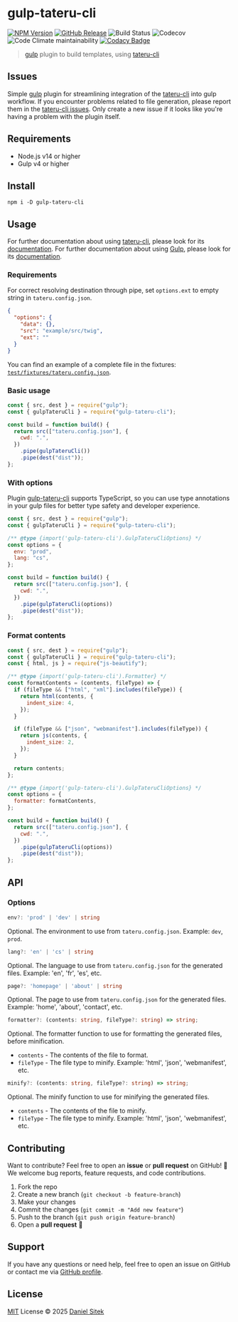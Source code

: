 # gulp-tateru-cli

[![NPM Version](https://img.shields.io/npm/v/gulp-tateru-cli)](https://www.npmjs.com/package/gulp-tateru-cli)
[![GitHub Release](https://img.shields.io/github/v/release/danielsitek/gulp-tateru-cli)](https://github.com/danielsitek/gulp-tateru-cli/releases)
![Build Status](https://github.com/danielsitek/gulp-tateru-cli/actions/workflows/dev.yml/badge.svg?branch=main)
![Codecov](https://img.shields.io/codecov/c/gh/danielsitek/gulp-tateru-cli)
![Code Climate maintainability](https://img.shields.io/codeclimate/maintainability/danielsitek/gulp-tateru-cli)
[![Codacy Badge](https://app.codacy.com/project/badge/Grade/63bb300962e1454e9b173e00c89cf1fb)](https://app.codacy.com/gh/danielsitek/gulp-tateru-cli/dashboard?utm_source=gh&utm_medium=referral&utm_content=&utm_campaign=Badge_grade)

> [gulp](http://gulpjs.com/) plugin to build templates, using [tateru-cli](https://github.com/danielsitek/tateru-cli)

## Issues

Simple [gulp](https://github.com/gulpjs/gulp) plugin for streamlining integration of the [tateru-cli](https://github.com/danielsitek/tateru-cli) into gulp workflow. If you encounter problems related to file generation, please report them in the [tateru-cli issues](https://github.com/danielsitek/tateru-cli/issues). Only create a new issue if it looks like you're having a problem with the plugin itself.

## Requirements

- Node.js v14 or higher
- Gulp v4 or higher

## Install

```
npm i -D gulp-tateru-cli
```

## Usage

For further documentation about using [tateru-cli](https://github.com/danielsitek/tateru-cli), please look for its [documentation](https://github.com/danielsitek/tateru-cli/blob/master/README.md). For further documentation about using [Gulp](https://gulpjs.com/), please look for its [documentation](https://gulpjs.com/docs/en/getting-started/quick-start).

### Requirements

For correct resolving destination through pipe, set `options.ext` to empty string in `tateru.config.json`.

```json
{
  "options": {
    "data": {},
    "src": "example/src/twig",
    "ext": ""
  }
}
```

You can find an example of a complete file in the fixtures: [`test/fixtures/tateru.config.json`](./test/fixtures/tateru.config.json).

### Basic usage

```javascript
const { src, dest } = require("gulp");
const { gulpTateruCli } = require("gulp-tateru-cli");

const build = function build() {
  return src(["tateru.config.json"], {
    cwd: ".",
  })
    .pipe(gulpTateruCli())
    .pipe(dest("dist"));
};
```

### With options

Plugin [gulp-tateru-cli](https://github.com/danielsitek/gulp-tateru-cli) supports TypeScript, so you can use type annotations in your gulp files for better type safety and developer experience.

```javascript
const { src, dest } = require("gulp");
const { gulpTateruCli } = require("gulp-tateru-cli");

/** @type {import('gulp-tateru-cli').GulpTateruCliOptions} */
const options = {
  env: "prod",
  lang: "cs",
};

const build = function build() {
  return src(["tateru.config.json"], {
    cwd: ".",
  })
    .pipe(gulpTateruCli(options))
    .pipe(dest("dist"));
};
```

### Format contents

```javascript
const { src, dest } = require("gulp");
const { gulpTateruCli } = require("gulp-tateru-cli");
const { html, js } = require("js-beautify");

/** @type {import('gulp-tateru-cli').Formatter} */
const formatContents = (contents, fileType) => {
  if (fileType && ["html", "xml"].includes(fileType)) {
    return html(contents, {
      indent_size: 4,
    });
  }

  if (fileType && ["json", "webmanifest"].includes(fileType)) {
    return js(contents, {
      indent_size: 2,
    });
  }

  return contents;
};

/** @type {import('gulp-tateru-cli').GulpTateruCliOptions} */
const options = {
  formatter: formatContents,
};

const build = function build() {
  return src(["tateru.config.json"], {
    cwd: ".",
  })
    .pipe(gulpTateruCli(options))
    .pipe(dest("dist"));
};
```

## API

### Options

```ts
env?: 'prod' | 'dev' | string
```

Optional. The environment to use from `tateru.config.json`. Example: `dev`, `prod`.

```ts
lang?: 'en' | 'cs' | string
```

Optional. The language to use from `tateru.config.json` for the generated files. Example: 'en', 'fr', 'es', etc.

```ts
page?: 'homepage' | 'about' | string
```

Optional. The page to use from `tateru.config.json` for the generated files. Example: 'home', 'about', 'contact', etc.

```ts
formatter?: (contents: string, fileType?: string) => string;
```

Optional. The formatter function to use for formatting the generated files, before minification.

- `contents` - The contents of the file to format.
- `fileType` - The file type to minify. Example: 'html', 'json', 'webmanifest', etc.

```ts
minify?: (contents: string, fileType?: string) => string;
```

Optional. The minify function to use for minifying the generated files.

- `contents` - The contents of the file to minify.
- `fileType` - The file type to minify. Example: 'html', 'json', 'webmanifest', etc.

## Contributing

Want to contribute? Feel free to open an **issue** or **pull request** on GitHub! 🚀 We welcome bug reports, feature requests, and code contributions.

1. Fork the repo
2. Create a new branch (`git checkout -b feature-branch`)
3. Make your changes
4. Commit the changes (`git commit -m "Add new feature"`)
5. Push to the branch (`git push origin feature-branch`)
6. Open a **pull request** 🚀

## Support

If you have any questions or need help, feel free to open an issue on GitHub or contact me via [GitHub profile](https://github.com/danielsitek).

## License

[MIT](./LICENSE) License © 2025 [Daniel Sitek](https://github.com/danielsitek)
